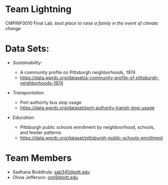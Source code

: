 # Team Lightning
CMPINF0010 Final Lab, *best place to raise a family in the event of climate change*
# Data Sets:
- *Sustainability:*
  - A community profile on Pittsburgh neighborhoods, 1974
  - https://data.wprdc.org/dataset/a-community-profile-of-pittsburgh-neighborhoods-1974

- *Transportation:*
  - Port authority bus stop usage
  - https://data.wprdc.org/dataset/port-authority-transit-stop-usage

- *Education:*
  - Pittsburgh public schools enrollment by neighboorhood, schools, and feeder patterns
  - https://data.wprdc.org/dataset/pittsburgh-public-schools-enrollment

# Team Members
- Sadhana Boddhula: sab345@pitt.edu
- Olivia Jefferson: omj9@pitt.edu

